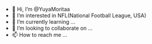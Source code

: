 - 👋 Hi, I’m @YuyaMoritaa
- 👀 I’m interested in NFL(National Football League, USA)
- 🌱 I’m currently learning ...
- 💞️ I’m looking to collaborate on ...
- 📫 How to reach me ...

<!---
YuyaMoritaa/YuyaMoritaa is a ✨ special ✨ repository because its `README.md` (this file) appears on your GitHub profile.
You can click the Preview link to take a look at your changes.
--->
